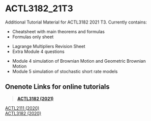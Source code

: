 # ACTL3182_21T3

Additional Tutorial Material for ACTL3182 2021 T3. Currently contains:  
* Cheatsheet with main theorems and formulas
* Formulas only sheet  
     
<!-- end of the list -->
* Lagrange Multipliers Revision Sheet
* Extra Module 4 questions    
  
<!-- end of the list -->
* Module 4 simulation of Brownian Motion and Geometric Brownian Motion
* Module 5 simulation of stochastic short rate models  

## Onenote Links for online tutorials

> [**ACTL3182 (2021)**](https://unsw-my.sharepoint.com/:o:/g/personal/z5163239_ad_unsw_edu_au/EvzRfcdyLiFMkK9NxDuUOgYByTsgYwbifhQnU75sxaaj2A?e=EAfH3w)  

[ACTL2111 (2020)](https://unsw-my.sharepoint.com/:o:/g/personal/z5163239_ad_unsw_edu_au/Envk5dS3C2JPiXHAx9P5PloBEwI2Ndh54LIEaVGhyFPbqA?e=VAqCBp)  
[ACTL3182 (2020)](https://unsw-my.sharepoint.com/:o:/g/personal/z5163239_ad_unsw_edu_au/EnaV5Jz_XMtJsu8sN1jBExYBqjoJMO9aMJMY2ygd64zBAA?e=4jVI3i)
